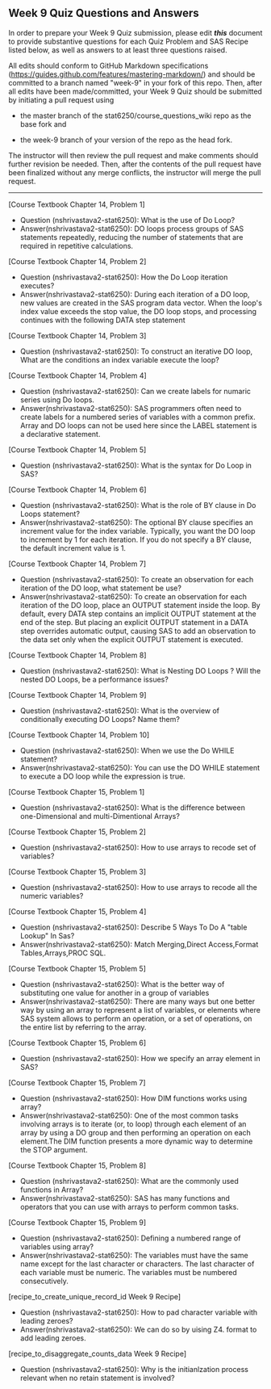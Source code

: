 ## Week 9 Quiz Questions and Answers

In order to prepare your Week 9 Quiz submission, please edit ***this*** document to provide substantive questions for each Quiz Problem and SAS Recipe listed below, as well as answers to at least three questions raised.

All edits should conform to GitHub Markdown specifications (https://guides.github.com/features/mastering-markdown/) and should be committed to a branch named "week-9" in your fork of this repo. Then, after all edits have been made/committed, your Week 9 Quiz should be submitted by initiating a pull request using

- the master branch of the stat6250/course_questions_wiki repo as the base fork and

- the week-9 branch of your version of the repo as the head fork.

The instructor will then review the pull request and make comments should further revision be needed. Then, after the contents of the pull request have been finalized without any merge conflicts, the instructor will merge the pull request.

********************************************************************************



[Course Textbook Chapter 14, Problem 1]
- Question (nshrivastava2-stat6250): What is the use of Do Loop?
- Answer(nshrivastava2-stat6250): DO loops process groups of SAS statements repeatedly, reducing the number of statements that are required in repetitive calculations. 



[Course Textbook Chapter 14, Problem 2]
- Question (nshrivastava2-stat6250): How the Do Loop iteration executes?
- Answer(nshrivastava2-stat6250): During each iteration of a DO loop, new values are created in the SAS program data vector. When the loop's index value exceeds the stop value, the DO loop stops, and processing continues with the following DATA step statement



[Course Textbook Chapter 14, Problem 3]
- Question (nshrivastava2-stat6250): To construct an iterative DO loop, What are the conditions an index variable execute the loop?



[Course Textbook Chapter 14, Problem 4]
- Question (nshrivastava2-stat6250): Can we create labels for numaric series using Do loops.
- Answer(nshrivastava2-stat6250): SAS programmers often need to create labels for a numbered series of variables with a common prefix. Array and DO loops can not be used here since the LABEL statement is a declarative statement.



[Course Textbook Chapter 14, Problem 5]
- Question (nshrivastava2-stat6250): What is the syntax for Do Loop in SAS?



[Course Textbook Chapter 14, Problem 6]
- Question (nshrivastava2-stat6250): What is the role of BY clause in Do Loops statement?
- Answer(nshrivastava2-stat6250): The optional BY clause specifies an increment value for the index variable. Typically, you want the DO loop to increment by 1 for each iteration. If you do not specify a BY clause, the default increment value is 1.



[Course Textbook Chapter 14, Problem 7]
- Question (nshrivastava2-stat6250): To create an observation for each iteration of the DO loop, what statement be use?
- Answer(nshrivastava2-stat6250): To create an observation for each iteration of the DO loop, place an OUTPUT statement inside the loop. By default, every DATA step contains an implicit OUTPUT statement at the end of the step. But placing an explicit OUTPUT statement in a DATA step overrides automatic output, causing SAS to add an observation to the data set only when the explicit OUTPUT statement is executed. 



[Course Textbook Chapter 14, Problem 8]
- Question (nshrivastava2-stat6250): What is Nesting DO Loops ? Will the nested DO Loops, be a performance issues?



[Course Textbook Chapter 14, Problem 9]
- Question (nshrivastava2-stat6250): What is the overview of conditionally executing DO Loops? Name them? 



[Course Textbook Chapter 14, Problem 10]
- Question (nshrivastava2-stat6250): When we use the Do WHILE statement?
- Answer(nshrivastava2-stat6250):  You can use the DO WHILE statement to execute a DO loop while the expression is true. 



[Course Textbook Chapter 15, Problem 1]
- Question (nshrivastava2-stat6250): What is the difference between one-Dimensional and multi-Dimentional Arrays?



[Course Textbook Chapter 15, Problem 2]
- Question (nshrivastava2-stat6250): How to use arrays to recode set of variables?



[Course Textbook Chapter 15, Problem 3]
- Question (nshrivastava2-stat6250): How to use arrays to recode all the numeric variables?



[Course Textbook Chapter 15, Problem 4]
- Question (nshrivastava2-stat6250): Describe 5 Ways To Do A "table Lookup" In Sas?
- Answer(nshrivastava2-stat6250): Match Merging,Direct Access,Format Tables,Arrays,PROC SQL.



[Course Textbook Chapter 15, Problem 5]
- Question (nshrivastava2-stat6250): What is the better way of substituting one value for another in a group of variables
- Answer(nshrivastava2-stat6250): There are many ways but one better way by using an array to represent a list of variables, or elements where SAS system allows to perform an operation, or a set of operations, on the entire list by referring to the array.



[Course Textbook Chapter 15, Problem 6]
- Question (nshrivastava2-stat6250): How we specify an array element in SAS?



[Course Textbook Chapter 15, Problem 7]
- Question (nshrivastava2-stat6250): How DIM functions works using array?
- Answer(nshrivastava2-stat6250): One of the most common tasks involving arrays is to iterate (or, to loop) through each element of an array by using a DO group and then performing an operation on each element.The DIM function presents a more dynamic way to determine the STOP argument.



[Course Textbook Chapter 15, Problem 8]
- Question (nshrivastava2-stat6250): What are the commonly used functions in Array?
- Answer(nshrivastava2-stat6250): SAS has many functions and operators that you can use with arrays to perform common tasks. 



[Course Textbook Chapter 15, Problem 9]
- Question (nshrivastava2-stat6250): Defining a numbered range of variables using array?
- Answer(nshrivastava2-stat6250): The variables must have the same name except for the last character or characters. The last character of each variable must be numeric. The variables must be numbered consecutively.



[recipe_to_create_unique_record_id Week 9 Recipe]
- Question (nshrivastava2-stat6250): How to pad character variable with leading zeroes?
- Answer(nshrivastava2-stat6250): We can do so by uising Z4. format to add leading zeroes.



[recipe_to_disaggregate_counts_data Week 9 Recipe]
- Question (nshrivastava2-stat6250): Why is the initianlzation process relevant when no retain statement is involved?


